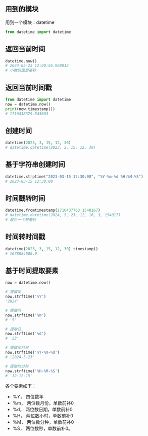 
## 用到的模块

用到一个模块：datetime

```Python
from datetime import datetime
```


## 返回当前时间

```Python
datetime.now()
# 2024-05-23 12:00:56.968012
# 小数后面是毫秒
```


## 返回当前时间戳

```Python
from datetime import datetime
now = datetime.now()
print(now.timestamp())
# 1716438379.545603
```

## 创建时间

```Python
datetime(2023, 3, 15, 12, 30)
# datetime.datetime(2023, 3, 15, 12, 30)
```

## 基于字符串创建时间

```Python
datetime.strptime("2023-03-15 12:30:00", "%Y-%m-%d %H:%M:%S")
# 2023-03-15 12:30:00
```

## 时间戳转时间

```Python
datetime.fromtimestamp(1716437763.1540167)
# datetime.datetime(2024, 5, 23, 12, 16, 3, 154017)
# 最后一个是毫秒
```

## 时间转时间戳

```Python
datetime(2023, 3, 15, 12, 30).timestamp()
# 1678854600.0
```



## 基于时间提取要素

```Python
now = datetime.now()

# 提取年
now.strftime('%Y')
'2024'

# 提取月
now.strftime('%m')
# '5'

# 提取日
now.strftime('%d')
# '23'

# 提取年月日
now.strftime('%Y-%m-%d')
# '2024-5-23'

# 提取时分秒
now.strftime('%H-%M-%S')
# '12-12-15'
```

各个要素如下：
- %Y， 四位数年
- %m， 两位数月份，单数前补0
- %d， 两位数日期，单数前补0
- %H， 两位数小时，单数前补0
- %M， 两位数分种，单数前补0
- %S， 两位数秒，单数前补0。


